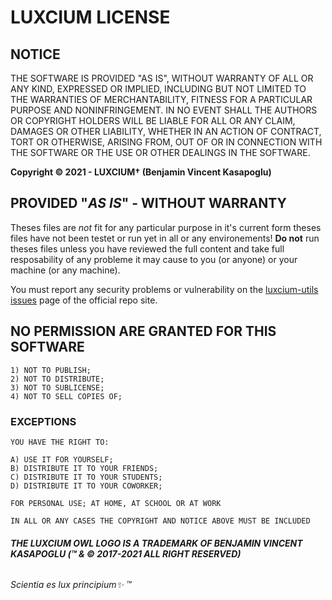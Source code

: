 # LUXCIUM LICENSE

<!-- #† LUXCIUM LICENSE *NO* PERMISSION GRANTED - PROVIDED "AS IS" - WITHOUT WARRANTY -->

## NOTICE

THE SOFTWARE IS PROVIDED "AS IS", WITHOUT WARRANTY OF ALL OR ANY KIND, EXPRESSED OR IMPLIED, INCLUDING BUT NOT LIMITED TO THE WARRANTIES OF MERCHANTABILITY, FITNESS FOR A PARTICULAR PURPOSE AND NONINFRINGEMENT. IN NO EVENT SHALL THE AUTHORS OR COPYRIGHT HOLDERS WILL BE LIABLE FOR ALL OR ANY CLAIM, DAMAGES OR OTHER LIABILITY, WHETHER IN AN ACTION OF CONTRACT, TORT OR OTHERWISE, ARISING FROM, OUT OF OR IN CONNECTION WITH THE SOFTWARE OR THE USE OR OTHER DEALINGS IN THE SOFTWARE.

**Copyright © 2021 - LUXCIUM† (Benjamin Vincent Kasapoglu)**

## PROVIDED "*AS IS*" - WITHOUT WARRANTY

Theses files are *not* fit for any particular purpose in it's current form theses files have not been  testet or run yet in all or any environements! **Do not** run theses files unless you have reviewed the full content and take full resposability of any probleme it may cause to you (or anyone) or your machine (or any machine).

You must report any security problems or vulnerability on the [luxcium-utils issues](https://github.com/Luxcium/luxcium-utils/issues/) page of the official repo site.

## **NO** PERMISSION ARE GRANTED FOR THIS SOFTWARE

    1) NOT TO PUBLISH;
    2) NOT TO DISTRIBUTE;
    3) NOT TO SUBLICENSE;
    4) NOT TO SELL COPIES OF;

### EXCEPTIONS

    YOU HAVE THE RIGHT TO:

    A) USE IT FOR YOURSELF;
    B) DISTRIBUTE IT TO YOUR FRIENDS;
    C) DISTRIBUTE IT TO YOUR STUDENTS;
    D) DISTRIBUTE IT TO YOUR COWORKER;

    FOR PERSONAL USE; AT HOME, AT SCHOOL OR AT WORK

    IN ALL OR ANY CASES THE COPYRIGHT AND NOTICE ABOVE MUST BE INCLUDED

<!-- #† LUXCIUM LICENSE *NO* PERMISSION GRANTED - PROVIDED "AS IS" - WITHOUT WARRANTY -->

###### **THE LUXCIUM OWL LOGO IS A TRADEMARK OF BENJAMIN VINCENT KASAPOGLU (™ & © 2017-2021 ALL RIGHT RESERVED)**

###### Scientia es lux principium✨ ™
